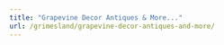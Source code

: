 ```yaml
---
title: "Grapevine Decor Antiques & More..."
url: /grimesland/grapevine-decor-antiques-and-more/
---
```

